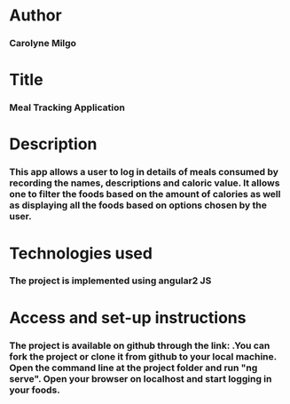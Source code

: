 # Author
### Carolyne Milgo
# Title
### Meal Tracking Application
# Description
### This app allows a user to log in details of meals consumed by recording the names, descriptions and caloric value. It allows one to filter the foods based on the amount of calories as well as displaying all the foods based on options chosen by the user.
# Technologies used
### The project is implemented using angular2 JS
#  Access and  set-up instructions
### The project is available on github through the link: .You can fork the project or clone it from github to your local machine. Open the command line at the project folder and run "ng serve". Open your browser on localhost and start logging in your foods.
